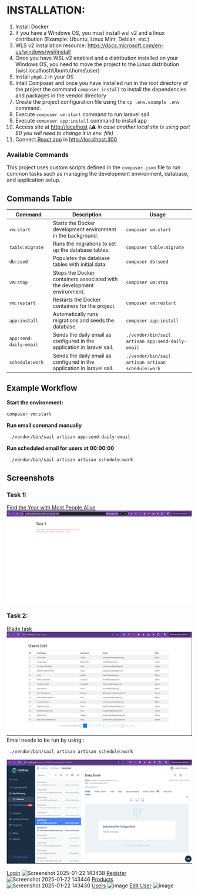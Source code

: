 # INSTALLATION:

1. Install Docker 
2. If you have a Windows OS, you must install wsl v2 and a linux distribution (Example: Ubuntu, Linux Mint, Debian, etc.)
3. WLS v2 installation resource: https://docs.microsoft.com/en-us/windows/wsl/install
4. Once you have WSL v2 enabled and a distribution installed on your Windows OS, you need to move the project to the Linux distribution (\\wsl.localhost\Ubuntu\home\user)
5. Install `php8.2` in your OS 
6. Intall Composer and once you have installed run in the root directory of the project the command `composer install` to install the dependencies and packages in the vendor directory
7. Create the project configuration file using the `cp .env.example .env` command.
8. Execute `composer vm:start` command to run laravel sail
9. Execute  `composer app:install` command to install app
10. Access site at <http://localhost> *(:warning: in case another local site is using port 80 you will need to change it in env. file)*
11. Connect[ React app](https://github.com/Javier1995/frontend-login)  in  <http://localhost:300>



 ### Available Commands

This project uses custom scripts defined in the `composer.json` file to run common tasks such as managing the development environment, database, and application setup.

## Commands Table

| **Command**                 | **Description**                                                             | **Usage**                              |
|-----------------------------|-----------------------------------------------------------------------------|----------------------------------------|
| `vm:start`         | Starts the Docker development environment in the background.                | `composer vm:start`                   |
| `table:migrate`    | Runs the migrations to set up the database tables.                          | `composer table:migrate`              |
| `db:seed`          | Populates the database tables with initial data.                            | `composer db:seed`                    |
| `vm:stop`          | Stops the Docker containers associated with the development environment.    | `composer vm:stop`                    |
| `vm:restart`       | Restarts the Docker containers for the project.                             | `composer vm:restart`                 |
| `app:install`      | Automatically runs migrations and seeds the database.                       | `composer app:install`                |
| `app:send-daily-email` | Sends the daily email as configured in the application in laravel sail.                     | `./vendor/bin/sail artisan app:send-daily-email`       |
| `schedule:work` | Sends the daily email as configured in the application in laravel sail.                     | `./vendor/bin/sail artisan artisan schedule:work`       |

## Example Workflow

 **Start the environment:**
   ```bash
   composer vm:start
   ```
 **Run email command manually**
   ```bash
    ./vendor/bin/sail artisan app:send-daily-email
   ```

 **Run scheduled email for users at 00:00:00**
  ```bash
   ./vendor/bin/sail artisan artisan schedule:work
  ```

## Screenshots
 ### Task 1:
[Find the Year with Most People Alive](http://localhost:82/find-year-with-most-people-alive)
![task 1](screenshots/task1.png)

 ### Task 2:
[Blade task](http://localhost:82/user)
![task 1](screenshots/blade_lists.png)
Email needs to be run by using :   
  ```bash
   ./vendor/bin/sail artisan artisan schedule:work
  ```
![emails 2](screenshots/email.png)

[Login](http://localhost:82/login)
![Screenshot 2025-01-22 143438](https://github.com/user-attachments/assets/ddf8cbd7-2c4b-4cc5-9ca4-7934ddca434c)
[Register](http://localhost:82/register)
![Screenshot 2025-01-22 143446](https://github.com/user-attachments/assets/bdf978ec-1e1d-4aee-b6fa-37285ac51692)
[Products](http://localhost:82/products)
![Screenshot 2025-01-22 143430](https://github.com/user-attachments/assets/00b3abd6-8b30-4f20-b8ca-057c2103f6e6)
[Users](http://localhost:82/users)
![image](https://github.com/user-attachments/assets/547fd2ad-1c93-4abb-ab16-31cc21b6ccac)
[Edit User](http://localhost:82/users/1/edit)
![image](https://github.com/user-attachments/assets/d88e18ff-6ec2-4794-9627-a1bc9e5663eb)









